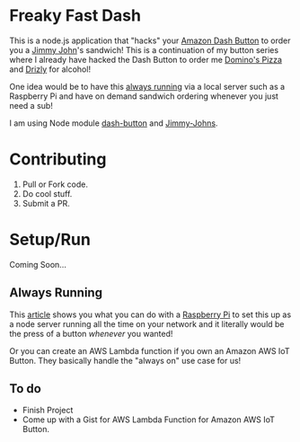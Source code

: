 Freaky Fast Dash
====
This is a node.js application that "hacks" your [Amazon Dash Button](http://www.amazon.com/dashbutton) to order you a [Jimmy John](https://www.jimmyjohns.com/)'s sandwich!
This is a continuation of my button series where I already have hacked the Dash Button to order me [Domino's Pizza](https://github.com/bhberson/pizzadash) and [Drizly](https://github.com/bhberson/DrizlyDash) for alcohol!

One idea would be to have this [always running](#always-running) via a local server such as a Raspberry Pi and have on demand sandwich ordering whenever you just need a sub!

I am using Node module [dash-button](https://github.com/ide/dash-button) and [Jimmy-Johns](https://github.com/mmahler2/JimmyJohns).

Contributing
====

1. Pull or Fork code.
2. Do cool stuff.
3. Submit a PR.

Setup/Run
====
Coming Soon...


Always Running
----
This [article](http://weworkweplay.com/play/raspberry-pi-nodejs/) shows you what you can do with a [Raspberry Pi](https://www.raspberrypi.org/) to set this up as a node server running all the time on your network and it literally would be the press of a button *whenever* you wanted!

Or you can create an AWS Lambda function if you own an Amazon AWS IoT Button. They basically handle the "always on" use case for us!

To do
----
- Finish Project
- Come up with a Gist for AWS Lambda Function for Amazon AWS IoT Button.
